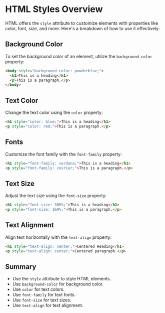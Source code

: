# HTML Styles Overview
HTML offers the `style` attribute to customize elements with properties like color, font, size, and more. Here's a breakdown of how to use it effectively:
## Background Color
To set the background color of an element, utilize the `background-color` property:
```html
<body style="background-color: powderblue;">
  <h1>This is a heading</h1>
  <p>This is a paragraph.</p>
</body>
```
## Text Color
Change the text color using the `color` property:

```html
<h1 style="color: blue;">This is a heading</h1>
<p style="color: red;">This is a paragraph.</p>
```

## Fonts

Customize the font family with the `font-family` property:

```html
<h1 style="font-family: verdana;">This is a heading</h1>
<p style="font-family: courier;">This is a paragraph.</p>
```

## Text Size

Adjust the text size using the `font-size` property:

```html
<h1 style="font-size: 300%;">This is a heading</h1>
<p style="font-size: 160%;">This is a paragraph.</p>
```

## Text Alignment

Align text horizontally with the `text-align` property:

```html
<h1 style="text-align: center;">Centered Heading</h1>
<p style="text-align: center;">Centered paragraph.</p>
```

## Summary

- Use the `style` attribute to style HTML elements.
- Use `background-color` for background color.
- Use `color` for text colors.
- Use `font-family` for text fonts.
- Use `font-size` for text sizes.
- Use `text-align` for text alignment.
